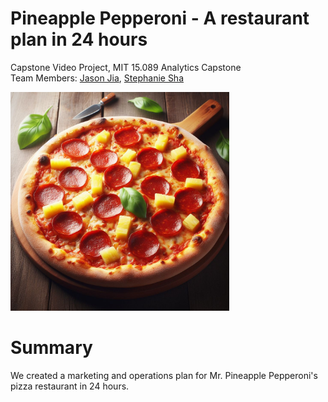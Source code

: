 # Pineapple Pepperoni - A restaurant plan in 24 hours
Capstone Video Project, MIT 15.089 Analytics Capstone <br>
Team Members: [Jason Jia](https://www.linkedin.com/in/jasonjiajs/), [Stephanie Sha](www.linkedin.com/in/ousha/)

<div align="left">
    <img src="/Pizza.jpeg" width="350px"</img> 
</div>

# Summary
We created a marketing and operations plan for Mr. Pineapple Pepperoni's pizza restaurant in 24 hours.
